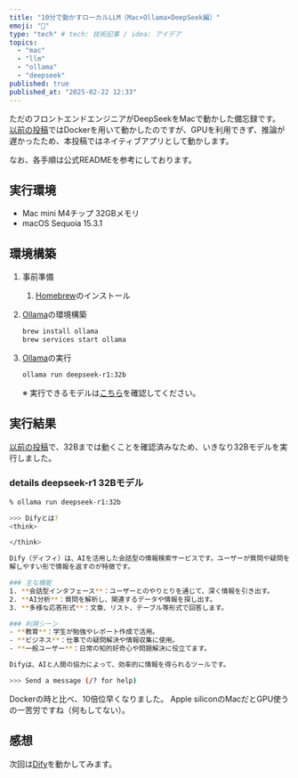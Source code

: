 ```yaml
---
title: "10分で動かすローカルLLM（Mac×Ollama×DeepSeek編）"
emoji: "🐷"
type: "tech" # tech: 技術記事 / idea: アイデア
topics:
  - "mac"
  - "llm"
  - "ollama"
  - "deepseek"
published: true
published_at: "2025-02-22 12:33"
---
```


ただのフロントエンドエンジニアがDeepSeekをMacで動かした備忘録です。
[以前の投稿](https://zenn.dev/s_hirano_ist/articles/7dcfeac4086b51)ではDockerを用いて動かしたのですが、GPUを利用できず、推論が遅かったため、本投稿ではネイティブアプリとして動かします。

なお、各手順は公式READMEを参考にしております。

## 実行環境

- Mac mini M4チップ 32GBメモリ
- macOS Sequoia 15.3.1

## 環境構築

1. 事前準備

   1. [Homebrew](https://brew.sh/ja/)のインストール

1. [Ollama](https://github.com/ollama/ollama)の環境構築

   ```bash
   brew install ollama
   brew services start ollama
   ```

1. [Ollama](https://github.com/ollama/ollama)の実行

   ```bash
   ollama run deepseek-r1:32b
   ```

   ※ 実行できるモデルは[こちら](https://ollama.com/search)を確認してください。

## 実行結果

[以前の投稿](https://zenn.dev/s_hirano_ist/articles/7dcfeac4086b51)で、32Bまでは動くことを確認済みなため、いきなり32Bモデルを実行しました。

### details deepseek-r1 32Bモデル

```bash
% ollama run deepseek-r1:32b

>>> Difyとは?
<think>

</think>

Dify（ディフィ）は、AIを活用した会話型の情報検索サービスです。ユーザーが質問や疑問を投げかけると、DifyがAIで分析し、最適な回答や関連情報を提供します。検索エンジンやデータベースを活用しながら、自然言語処理（NLP）技術により、理
解しやすい形で情報を返すのが特徴です。

### 主な機能
1. **会話型インタフェース**：ユーザーとのやりとりを通じて、深く情報を引き出す。
2. **AI分析**：質問を解析し、関連するデータや情報を探し出す。
3. **多様な応答形式**：文章、リスト、テーブル等形式で回答します。

### 利用シーン
- **教育**：学生が勉強やレポート作成で活用。
- **ビジネス**：仕事での疑問解決や情報収集に使用。
- **一般ユーザー**：日常の知的好奇心や問題解決に役立てます。

Difyは、AIと人間の協力によって、効率的に情報を得られるツールです。

>>> Send a message (/? for help)
```

Dockerの時と比べ、10倍位早くなりました。
Apple siliconのMacだとGPU使うの一苦労ですね（何もしてない）。

## 感想

次回は[Dify](https://github.com/langgenius/dify)を動かしてみます。
